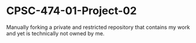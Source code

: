 # CPSC-474-01-Project-02
Manually forking a private and restricted repository that contains my work and yet is technically not owned by me.

